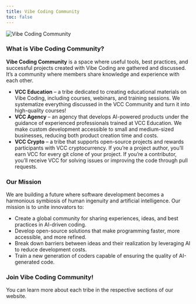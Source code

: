 ```yaml
---
title: Vibe Coding Community
toc: false
---
```


![Vibe Coding Community](/head.png)

### What is Vibe Coding Community?

**Vibe Coding Community** is a space where useful tools, best practices, and successful projects created with Vibe Coding are gathered and discussed. It’s a community where members share knowledge and experience with each other.

- **VCC Education** – a tribe dedicated to creating educational materials on Vibe Coding, including courses, webinars, and training sessions. We systematize everything discussed in the VCC Community and turn it into high-quality courses!
- **VCC Agency** – an agency that develops AI-powered products under the guidance of experienced professionals trained at VCC Education. We make custom development accessible to small and medium-sized businesses, reducing both product creation time and costs.
- **VCC Crypto** – a tribe that supports open-source projects and rewards participants with VCC cryptocurrency. If you’re a project author, you’ll earn VCC for every git clone of your project. If you’re a contributor, you’ll receive VCC for solving issues or improving the code through pull requests.

### Our Mission

We are building a future where software development becomes a harmonious symbiosis of human ingenuity and artificial intelligence. Our mission is to unite innovators to:
- Create a global community for sharing experiences, ideas, and best practices in AI-driven coding.
- Develop open-source solutions that make programming faster, more accessible, and more refined.
- Break down barriers between ideas and their realization by leveraging AI to reduce development costs.
- Train a new generation of coders capable of ensuring the quality of AI-generated code.

### Join Vibe Coding Community!

You can learn more about each tribe in the respective sections of our website.